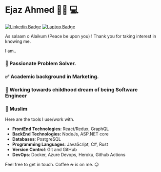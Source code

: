 # Ejaz Ahmed 👨‍💻 💻

[![Linkedin Badge](https://img.shields.io/badge/-LinkedIn-blue?style=for-the-badge&logo=Linkedin&logoColor=white&link=https://www.linkedin.com/in/ejazahm3d/)](https://www.linkedin.com/in/ejazahm3d/)
[![Laptop Badge](https://img.shields.io/badge/-Portfolio-red?style=for-the-badge&logoColor=white&link=https://www.ejazahmed.com)](https://www.ejazahmed.com)

As salaam o Alaikum (Peace be upon you) ! Thank you for taking interest in knowing me.

I am..

### 🎲 Passionate Problem Solver.

### ✅ Academic background in Marketing.

### 🏃 Working towards childhood dream of being Software Engineer

### 🕌 Muslim

Here are the tools I use/work with.

- **FrontEnd Technologies**: React/Redux, GraphQL
- **BackEnd Technologies:** NodeJs, ASP.NET core
- **Databases**: PostgreSQL
- **Programming Languages**: JavaScript, C#, Rust
- **Version Control**: Git and GitHub
- **DevOps**: Docker, Azure Devops, Heroku, Github Actions

Feel free to get in touch. Coffee ☕️ is on me. 😉
